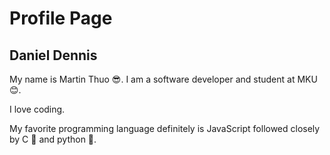 # Profile Page

## Daniel Dennis

My name is Martin Thuo 😎. I am a software developer and student at MKU 😊.

I love coding.

My favorite programming language definitely is JavaScript followed closely by C 🐛 and  python 🐍.
